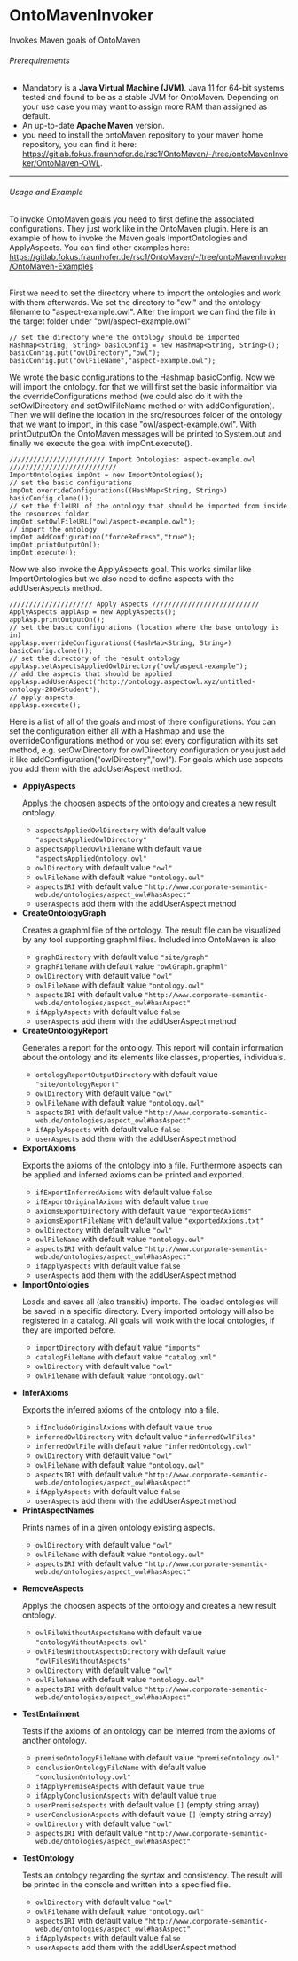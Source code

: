 OntoMavenInvoker
=========

Invokes Maven goals of OntoMaven

###### Prerequirements

- Mandatory is a **Java Virtual Machine (JVM)**.  Java 11 for 64-bit systems tested and found to be as a stable JVM for OntoMaven. Depending on your use case you may want to assign more RAM than assigned as default.
- An up-to-date **Apache Maven** version.
- you need to install the ontoMaven repository to your maven home repository, you can find it here: https://gitlab.fokus.fraunhofer.de/rsc1/OntoMaven/-/tree/ontoMavenInvoker/OntoMaven-OWL.
<hr>



###### Usage and Example

To invoke OntoMaven goals you need to first define the associated configurations. They just work like in the OntoMaven plugin. Here is an example of how to invoke the Maven goals ImportOntologies and ApplyAspects. You can find other examples here: https://gitlab.fokus.fraunhofer.de/rsc1/OntoMaven/-/tree/ontoMavenInvoker/OntoMaven-Examples <br> <br>

First we need to set the directory where to import the ontologies and work with them afterwards. We set the directory to "owl" and the ontology filename to "aspect-example.owl". After the import we can find the file in the target folder under "owl/aspect-example.owl"
```
// set the directory where the ontology should be imported
HashMap<String, String> basicConfig = new HashMap<String, String>();
basicConfig.put("owlDirectory","owl");
basicConfig.put("owlFileName","aspect-example.owl");
```
We wrote the basic configurations to the Hashmap basicConfig. Now we will import the ontology. for that we will first set the basic informaition via the overrideConfigurations method (we could also do it with the setOwlDirectory and setOwlFileName method or with addConfiguration). Then we will define the location in the src/resources folder of the ontology that we want to import, in this case "owl/aspect-example.owl". With printOutputOn the OntoMaven messages will be printed to System.out and finally we execute the goal with impOnt.execute(). 

```
//////////////////////// Import Ontologies: aspect-example.owl  ///////////////////////////
ImportOntologies impOnt = new ImportOntologies();
// set the basic configurations
impOnt.overrideConfigurations((HashMap<String, String>) basicConfig.clone());
// set the fileURL of the ontology that should be imported from inside the resources folder
impOnt.setOwlFileURL("owl/aspect-example.owl");
// import the ontology
impOnt.addConfiguration("forceRefresh","true");
impOnt.printOutputOn();
impOnt.execute();

```
Now we also invoke the ApplyAspects goal. This works similar like ImportOntologies but we also need to define aspects with the addUserAspects method.
```
///////////////////// Apply Aspects ///////////////////////////
ApplyAspects applAsp = new ApplyAspects();
applAsp.printOutputOn();
// set the basic configurations (location where the base ontology is in)
applAsp.overrideConfigurations((HashMap<String, String>) basicConfig.clone());
// set the directory of the result ontology
applAsp.setAspectsAppliedOwlDirectory("owl/aspect-example");
// add the aspects that should be applied
applAsp.addUserAspect("http://ontology.aspectowl.xyz/untitled-ontology-280#Student");
// apply aspects
applAsp.execute();
```

Here is a list of all of the goals and most of there configurations. You can set the configuration either all with a Hashmap and use the overrideConfigurations method or you set every configuration with its set method, e.g. setOwlDirectory for owlDirectory configuration or you just add it like addConfiguration("owlDirectory","owl"). For goals which use aspects you add them with the addUserAspect method.

* **ApplyAspects**<p>Applys the choosen aspects of the ontology and creates a new result ontology.</p>
	* `aspectsAppliedOwlDirectory` with default value `"aspectsAppliedOwlDirectory"`
	* `aspectsAppliedOwlFileName` with default value `"aspectsAppliedOntology.owl"`
	* `owlDirectory` with default value `"owl"`
	* `owlFileName` with default value `"ontology.owl"`
	* `aspectsIRI` with default value `"http://www.corporate-semantic-web.de/ontologies/aspect_owl#hasAspect"`
	* `userAspects` add them with the addUserAspect method
* **CreateOntologyGraph**<p>Creates a graphml file of the ontology. The result file can be visualized by any tool supporting graphml files. Included into OntoMaven is also </p>
	* `graphDirectory` with default value `"site/graph"`
	* `graphFileName` with default value `"owlGraph.graphml"`
	* `owlDirectory` with default value `"owl"`
	* `owlFileName` with default value `"ontology.owl"`
	* `aspectsIRI` with default value `"http://www.corporate-semantic-web.de/ontologies/aspect_owl#hasAspect"`
	* `ifApplyAspects` with default value `false`
	* `userAspects` add them with the addUserAspect method
* **CreateOntologyReport**<p>Generates a report for the ontology. This report will contain information about the ontology and its elements like classes, properties, individuals.</p>
	* `ontologyReportOutputDirectory` with default value `"site/ontologyReport"`
	* `owlDirectory` with default value `"owl"`
	* `owlFileName` with default value `"ontology.owl"`
	* `aspectsIRI` with default value `"http://www.corporate-semantic-web.de/ontologies/aspect_owl#hasAspect"`
	* `ifApplyAspects` with default value `false`
	* `userAspects` add them with the addUserAspect method
* **ExportAxioms**<p>Exports the axioms of the ontology into a file. Furthermore aspects can be applied and inferred axioms can be printed and exported.</p>
	* `ifExportInferredAxioms` with default value `false`
	* `ifExportOriginalAxioms` with default value `true`
	* `axiomsExportDirectory` with default value `"exportedAxioms"`
	* `axiomsExportFileName` with default value `"exportedAxioms.txt"`
	* `owlDirectory` with default value `"owl"`
	* `owlFileName` with default value `"ontology.owl"`
	* `aspectsIRI` with default value `"http://www.corporate-semantic-web.de/ontologies/aspect_owl#hasAspect"`
	* `ifApplyAspects` with default value `false`
	* `userAspects` add them with the addUserAspect method
* **ImportOntologies**<p>Loads and saves all (also transitiv) imports. The loaded ontologies will be saved in a specific directory. Every imported ontology will also be registered in a catalog. All goals will work with the local ontologies, if they are imported before.</p>
	* `importDirectory` with default value `"imports"`
	* `catalogFileName` with default value `"catalog.xml"`
	* `owlDirectory` with default value `"owl"`
	* `owlFileName` with default value `"ontology.owl"`<p/>
* **InferAxioms**<p>Exports the inferred axioms of the ontology into a file.</p>
	* `ifIncludeOriginalAxioms` with default value `true`
	* `inferredOwlDirectory` with default value `"inferredOwlFiles"`
	* `inferredOwlFile` with default value `"inferredOntology.owl"`
	* `owlDirectory` with default value `"owl"`
	* `owlFileName` with default value `"ontology.owl"`
	* `aspectsIRI` with default value `"http://www.corporate-semantic-web.de/ontologies/aspect_owl#hasAspect"`
	* `ifApplyAspects` with default value `false`
	* `userAspects` add them with the addUserAspect method
* **PrintAspectNames**<p>Prints names of in a given ontology existing aspects.</p>
	* `owlDirectory` with default value `"owl"`
	* `owlFileName` with default value `"ontology.owl"`
	* `aspectsIRI` with default value `"http://www.corporate-semantic-web.de/ontologies/aspect_owl#hasAspect"`<p/>
* **RemoveAspects**<p>Applys the choosen aspects of the ontology and creates a new result ontology.</p>
	* `owlFileWithoutAspectsName` with default value `"ontologyWithoutAspects.owl"`
	* `owlFilesWithoutAspectsDirectory` with default value `"owlFilesWithoutAspects"`
	* `owlDirectory` with default value `"owl"`
	* `owlFileName` with default value `"ontology.owl"`
	* `aspectsIRI` with default value `"http://www.corporate-semantic-web.de/ontologies/aspect_owl#hasAspect"`<p/>
* **TestEntailment**<p>Tests if the axioms of an ontology can be inferred from the axioms of another ontology.</p>
	* `premiseOntologyFileName` with default value `"premiseOntology.owl"`
	* `conclusionOntologyFileName` with default value `"conclusionOntology.owl"`
	* `ifApplyPremiseAspects` with default value `true`
	* `ifApplyConclusionAspects` with default value `true`
	* `userPremiseAspects` with default value `[]` (empty string array)
	* `userConclusionAspects` with default value `[]` (empty string array)
	* `owlDirectory` with default value `"owl"`
	* `aspectsIRI` with default value `"http://www.corporate-semantic-web.de/ontologies/aspect_owl#hasAspect"`<p/>
* **TestOntology**<p>Tests an ontology regarding the syntax and consistency. The result will be printed in the console and written into a specified file.</p>
	* `owlDirectory` with default value `"owl"`
	* `owlFileName` with default value `"ontology.owl"`
	* `aspectsIRI` with default value `"http://www.corporate-semantic-web.de/ontologies/aspect_owl#hasAspect"`
	* `ifApplyAspects` with default value `false`
	* `userAspects` add them with the addUserAspect method
